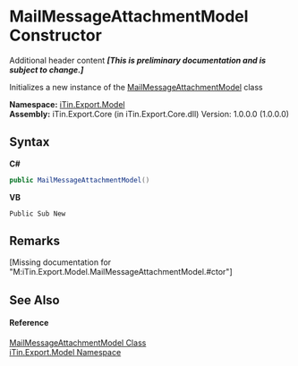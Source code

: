 # MailMessageAttachmentModel Constructor 
Additional header content _**\[This is preliminary documentation and is subject to change.\]**_

Initializes a new instance of the <a href="49cc7504-5e04-f686-6339-8189ba84f822">MailMessageAttachmentModel</a> class

**Namespace:**&nbsp;<a href="ef57ffcc-e95e-b212-5a46-9aa6f5a3511f">iTin.Export.Model</a><br />**Assembly:**&nbsp;iTin.Export.Core (in iTin.Export.Core.dll) Version: 1.0.0.0 (1.0.0.0)

## Syntax

**C#**<br />
``` C#
public MailMessageAttachmentModel()
```

**VB**<br />
``` VB
Public Sub New
```


## Remarks
\[Missing <remarks> documentation for "M:iTin.Export.Model.MailMessageAttachmentModel.#ctor"\]

## See Also


#### Reference
<a href="49cc7504-5e04-f686-6339-8189ba84f822">MailMessageAttachmentModel Class</a><br /><a href="ef57ffcc-e95e-b212-5a46-9aa6f5a3511f">iTin.Export.Model Namespace</a><br />